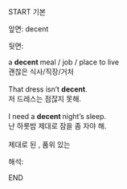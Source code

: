 START
기본

앞면:
decent


뒷면:
<div><div>a <b>decent </b>meal / job / place to live </div><div>괜찮은 식사/직장/거처</div></div><div><br></div><div>That dress isn’t <b>decent</b>. </div><div><div>저 드레스는 점잖지 못해.</div></div><div><br></div><div><div>I need a <b>decent </b>night’s sleep. </div><div><div>난 하룻밤 제대로 잠을 좀 자야 해.</div></div></div><div><br></div><div>제대로 된 , 품위 있는</div>


해석:

END